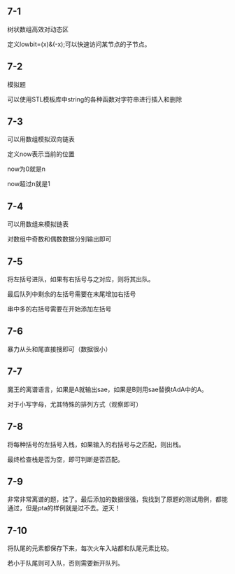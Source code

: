 ## 7-1

树状数组高效对动态区

定义lowbit=(x)&(-x);可以快速访问某节点的子节点。

## 7-2

模拟题

可以使用STL模板库中string的各种函数对字符串进行插入和删除

## 7-3

可以用数组模拟双向链表

定义now表示当前的位置

now为0就是n

now超过n就是1

## 7-4

可以用数组来模拟链表

对数组中奇数和偶数数据分别输出即可

## 7-5

将左括号进队，如果有右括号与之对应，则将其出队。

最后队列中剩余的左括号需要在末尾增加右括号

串中多的右括号需要在开始添加左括号

## 7-6

暴力从头和尾直接搜即可（数据很小）

## 7-7

魔王的离谱语言，如果是A就输出sae，如果是B则用sae替换tAdA中的A。

对于小写字母，尤其特殊的排列方式（观察即可）

## 7-8

将每种括号的左括号入栈，如果输入的右括号与之匹配，则出栈。

最终检查栈是否为空，即可判断是否匹配。

## 7-9

非常非常离谱的题，挂了。最后添加的数据很强，我找到了原题的测试用例，都能通过，但是pta的样例就是过不去。逆天！

## 7-10

将队尾的元素都保存下来，每次火车入站都和队尾元素比较。

若小于队尾则可入队，否则需要新开队列。